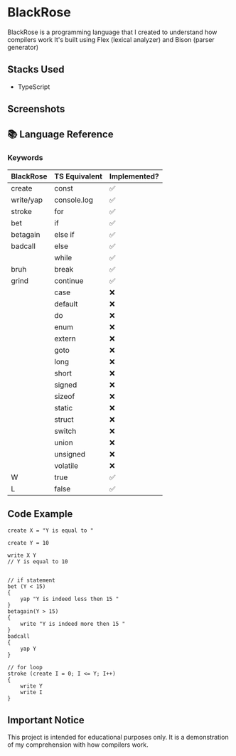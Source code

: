 # BlackRose

BlackRose is a programming language that I created to understand how compilers work
It's built using Flex (lexical analyzer) and Bison (parser generator)

## Stacks Used
- TypeScript

## Screenshots



## 📚 Language Reference

### Keywords

|    BlackRose   | TS Equivalent | Implemented? |
| -------------- | ------------- | ------------ |
| create         | const         | ✅           |
| write/yap      | console.log   | ✅           |
| stroke         | for           | ✅           |
| bet            | if            | ✅           |
| betagain       | else if       | ✅           |
| badcall        | else          | ✅           |
|                | while         | ✅           |
| bruh           | break         | ✅           |
| grind          | continue      | ✅           |
|                | case          | ❌           |
|                | default       | ❌           |
|                | do            | ❌           |
|                | enum          | ❌           |
|                | extern        | ❌           |
|                | goto          | ❌           |
|                | long          | ❌           |
|                | short         | ❌           |
|                | signed        | ❌           |
|                | sizeof        | ❌           |
|                | static        | ❌           |
|                | struct        | ❌           |
|                | switch        | ❌           |
|                | union         | ❌           |
|                | unsigned      | ❌           |
|                | volatile      | ❌           |
| W              | true          | ✅           |
| L              | false         | ✅           |

## Code Example

```plaintext
create X = "Y is equal to "

create Y = 10

write X Y
// Y is equal to 10


// if statement
bet (Y < 15)
{
    yap "Y is indeed less then 15 " 
}
betagain(Y > 15)
{
    write "Y is indeed more then 15 "
}
badcall
{
    yap Y
}

// for loop
stroke (create I = 0; I <= Y; I++)
{
    write Y
    write I
}
```

## Important Notice
This project is intended for educational purposes only. It is a demonstration of my comprehension with how compilers work.

